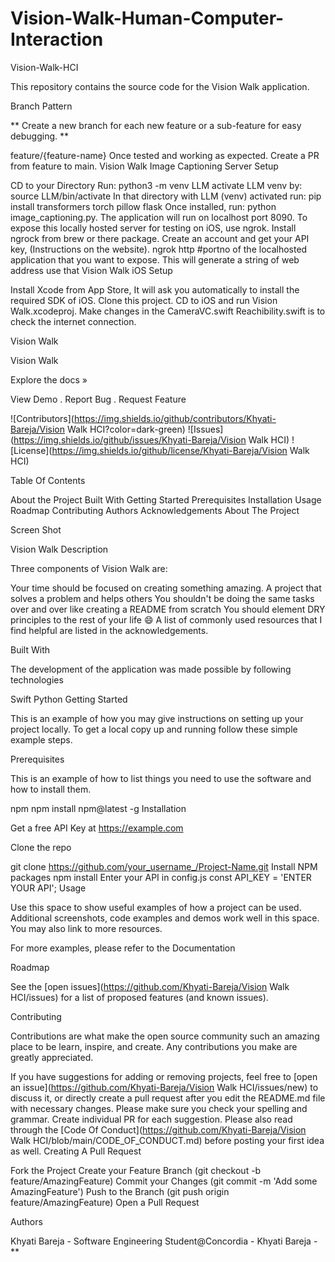 # Vision-Walk-Human-Computer-Interaction

Vision-Walk-HCI

This repository contains the source code for the Vision Walk application.

Branch Pattern

** Create a new branch for each new feature or a sub-feature for easy debugging. **

feature/{feature-name}
Once tested and working as expected.
Create a PR from feature to main.
Vision Walk Image Captioning Server Setup

CD to your Directory
Run: python3 -m venv LLM
activate LLM venv by: source LLM/bin/activate
In that directory with LLM (venv) activated run: pip install transformers torch pillow flask
Once installed, run: python image_captioning.py. The application will run on localhost port 8090.
To expose this locally hosted server for testing on iOS, use ngrok.
Install ngrock from brew or there package.
Create an account and get your API key, (Instructions on the website).
ngrok http #portno of the localhosted application that you want to expose. This will generate a string of web address use that
Vision Walk iOS Setup

Install Xcode from App Store, It will ask you automatically to install the required SDK of iOS.
Clone this project.
CD to iOS and run Vision Walk.xcodeproj.
Make changes in the CameraVC.swift
Reachibility.swift is to check the internet connection.

Vision Walk

Vision Walk

Explore the docs »

View Demo . Report Bug . Request Feature

![Contributors](https://img.shields.io/github/contributors/Khyati-Bareja/Vision Walk HCI?color=dark-green) ![Issues](https://img.shields.io/github/issues/Khyati-Bareja/Vision Walk HCI) ![License](https://img.shields.io/github/license/Khyati-Bareja/Vision Walk HCI)

Table Of Contents

About the Project
Built With
Getting Started
Prerequisites
Installation
Usage
Roadmap
Contributing
Authors
Acknowledgements
About The Project

Screen Shot

Vision Walk Description

Three components of Vision Walk are:

Your time should be focused on creating something amazing. A project that solves a problem and helps others
You shouldn't be doing the same tasks over and over like creating a README from scratch
You should element DRY principles to the rest of your life 😄
A list of commonly used resources that I find helpful are listed in the acknowledgements.

Built With

The development of the application was made possible by following technologies

Swift
Python
Getting Started

This is an example of how you may give instructions on setting up your project locally. To get a local copy up and running follow these simple example steps.

Prerequisites

This is an example of how to list things you need to use the software and how to install them.

npm
npm install npm@latest -g
Installation

Get a free API Key at https://example.com

Clone the repo

git clone https://github.com/your_username_/Project-Name.git
Install NPM packages
npm install
Enter your API in config.js
const API_KEY = 'ENTER YOUR API';
Usage

Use this space to show useful examples of how a project can be used. Additional screenshots, code examples and demos work well in this space. You may also link to more resources.

For more examples, please refer to the Documentation

Roadmap

See the [open issues](https://github.com/Khyati-Bareja/Vision Walk HCI/issues) for a list of proposed features (and known issues).

Contributing

Contributions are what make the open source community such an amazing place to be learn, inspire, and create. Any contributions you make are greatly appreciated.

If you have suggestions for adding or removing projects, feel free to [open an issue](https://github.com/Khyati-Bareja/Vision Walk HCI/issues/new) to discuss it, or directly create a pull request after you edit the README.md file with necessary changes.
Please make sure you check your spelling and grammar.
Create individual PR for each suggestion.
Please also read through the [Code Of Conduct](https://github.com/Khyati-Bareja/Vision Walk HCI/blob/main/CODE_OF_CONDUCT.md) before posting your first idea as well.
Creating A Pull Request

Fork the Project
Create your Feature Branch (git checkout -b feature/AmazingFeature)
Commit your Changes (git commit -m 'Add some AmazingFeature')
Push to the Branch (git push origin feature/AmazingFeature)
Open a Pull Request

Authors

Khyati Bareja - Software Engineering Student@Concordia - Khyati Bareja - **
